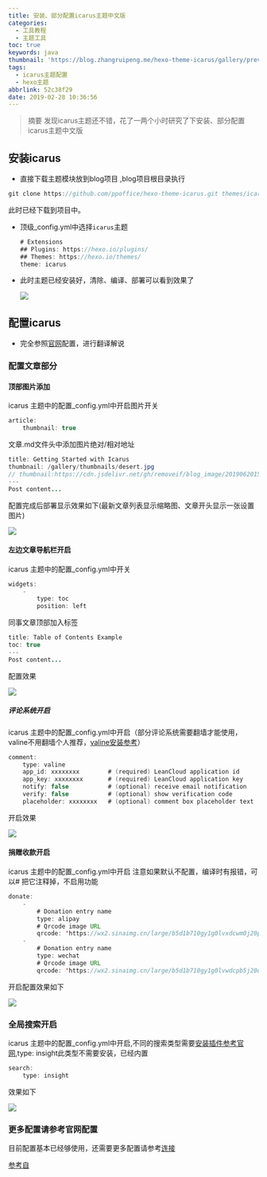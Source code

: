 ```yaml
---
title: 安装、部分配置icarus主题中文版
categories:
  - 工具教程
  - 主题工具
toc: true
keywords: java
thumbnail: 'https://blog.zhangruipeng.me/hexo-theme-icarus/gallery/preview.png'
tags:
  - icarus主题配置
  - hexo主题
abbrlink: 52c38f29
date: 2019-02-28 10:36:56
---
```

> 摘要
发现icarus主题还不错，花了一两个小时研究了下安装、部分配置icarus主题中文版
<!-- more -->
## 安装icarus

- 直接下载主题模块放到blog项目 ,blog项目根目录执行

```java
git clone https://github.com/ppoffice/hexo-theme-icarus.git themes/icarus
```

此时已经下载到项目中。

- 顶级_config.yml中选择`icarus`主题

  ```java
  # Extensions
  ## Plugins: https://hexo.io/plugins/
  ## Themes: https://hexo.io/themes/
  theme: icarus
  ```

- 此时主题已经安装好，清除、编译、部署可以看到效果了

  ![](https://cdn.jsdelivr.net/gh/removeif/blog_image/20190620160640.png)

## 配置icarus

- 完全参照[官网](https://blog.zhangruipeng.me/hexo-theme-icarus/categories/Configuration/Posts/)配置，进行翻译解说

### 配置文章部分

#### 顶部图片添加

icarus 主题中的配置_config.yml中开启图片开关

```java
article:
    thumbnail: true
```

文章.md文件头中添加图片绝对/相对地址

```java
title: Getting Started with Icarus
thumbnail: /gallery/thumbnails/desert.jpg
// thumbnail:https://cdn.jsdelivr.net/gh/removeif/blog_image/20190620152744.png
---
Post content...
```

配置完成后部署显示效果如下(最新文章列表显示缩略图、文章开头显示一张设置图片)

![](https://cdn.jsdelivr.net/gh/removeif/blog_image/20190620160657.png)

#### 左边文章导航栏开启

icarus 主题中的配置_config.yml中开关

```java
widgets:
    -
        type: toc
        position: left
```

同事文章顶部加入标签

```Java
title: Table of Contents Example
toc: true
---
Post content...
```

配置效果

![](https://cdn.jsdelivr.net/gh/removeif/blog_image/20190620160721.png)

##### 评论系统开启

icarus 主题中的配置_config.yml中开启（部分评论系统需要翻墙才能使用，valine不用翻墙个人推荐，[valine安装参考](https://valine.js.org/quickstart.html)）

```java
comment:
    type: valine
    app_id: xxxxxxxx        # (required) LeanCloud application id
    app_key: xxxxxxxx       # (required) LeanCloud application key
    notify: false           # (optional) receive email notification
    verify: false           # (optional) show verification code
    placeholder: xxxxxxxx   # (optional) comment box placeholder text
```

开启效果

![](https://cdn.jsdelivr.net/gh/removeif/blog_image/20190620160740.png)

#### 捐赠收款开启

icarus 主题中的配置_config.yml中开启 注意如果默认不配置，编译时有报错，可以# 把它注释掉，不启用功能 

```java
donate:
    -
        # Donation entry name
        type: alipay
        # Qrcode image URL
        qrcode: 'https://wx2.sinaimg.cn/large/b5d1b710gy1g0lvxdcwm0j20p011i4bg.jpg' 
    -
        # Donation entry name
        type: wechat
        # Qrcode image URL
        qrcode: 'https://wx2.sinaimg.cn/large/b5d1b710gy1g0lvwdcpb5j20u014qgy2.jpg'
```

开启配置效果如下

![](https://cdn.jsdelivr.net/gh/removeif/blog_image/20190620160805.png)

### 全局搜索开启

icarus 主题中的配置_config.yml中开启,不同的搜索类型需要[安装插件参考官网](https://blog.zhangruipeng.me/hexo-theme-icarus/categories/Plugins/Search/),type: insight此类型不需要安装，已经内置

```java
search:
    type: insight

```

效果如下

![](https://cdn.jsdelivr.net/gh/removeif/blog_image/20190620161155.png)

### 更多配置请参考官网配置

目前配置基本已经够使用，还需要更多配置请参考[连接](https://blog.zhangruipeng.me/hexo-theme-icarus/categories/Configuration/Posts/)

[参考自](https://blog.zhangruipeng.me/hexo-theme-icarus/categories/Configuration/Posts/)